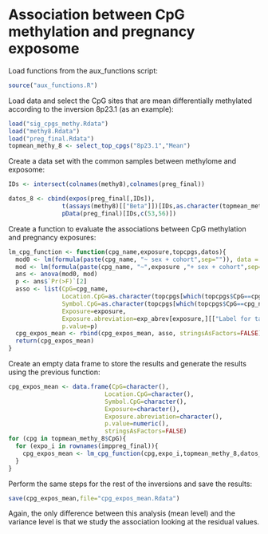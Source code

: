 ﻿
# Association between CpG methylation and pregnancy exposome

Load functions from the aux_functions script:
```r
source("aux_functions.R")
```
Load data and select the CpG sites that are mean differentially methylated according to the inversion 8p23.1 (as an example):
```r
load("sig_cpgs_methy.Rdata")
load("methy8.Rdata")
load("preg_final.Rdata")
topmean_methy_8 <- select_top_cpgs("8p23.1","Mean")
```
Create a data set with the common samples between methylome and exposome:
```r
IDs <- intersect(colnames(methy8),colnames(preg_final))

datos_8 <- cbind(expos(preg_final[,IDs]),
               t(assays(methy8)[["Beta"]])[IDs,as.character(topmean_methy_8$CpG)],
               pData(preg_final)[IDs,c(53,56)])
```
Create a function to evaluate the associations between CpG methylation and pregnancy exposures:
```r
lm_cpg_function <- function(cpg_name,exposure,topcpgs,datos){
  mod0 <- lm(formula(paste(cpg_name, "~ sex + cohort",sep="")), data = datos)
  mod <- lm(formula(paste(cpg_name, "~",exposure ,"+ sex + cohort",sep="")), data = datos)
  ans <- anova(mod0, mod)
  p <- ans$`Pr(>F)`[2]
  asso <- list(CpG=cpg_name,
               Location.CpG=as.character(topcpgs[which(topcpgs$CpG==cpg_name),]$Location[1]),
               Symbol.CpG=as.character(topcpgs[which(topcpgs$CpG==cpg_name),]$Gene_Symbol[1]),
               Exposure=exposure,
               Exposure.abreviation=exp_abrev[exposure,][["Label for tables"]],
               p.value=p)
  cpg_expos_mean <- rbind(cpg_expos_mean, asso, stringsAsFactors=FALSE)
  return(cpg_expos_mean)
}
```
Create an empty data frame to store the results and generate the results using the previous function:
```r
cpg_expos_mean <- data.frame(CpG=character(),
                           Location.CpG=character(),
                           Symbol.CpG=character(),
                           Exposure=character(),
                           Exposure.abreviation=character(),
                           p.value=numeric(),
                           stringsAsFactors=FALSE)
for (cpg in topmean_methy_8$CpG){
  for (expo_i in rownames(imppreg_final)){
    cpg_expos_mean <- lm_cpg_function(cpg,expo_i,topmean_methy_8,datos_8)
  }
}  
```
Perform the same steps for the rest of the inversions and save the results:
```r 
save(cpg_expos_mean,file="cpg_expos_mean.Rdata")
```
Again, the only difference between this analysis (mean level) and the variance level is that we study the association looking at the residual values.
